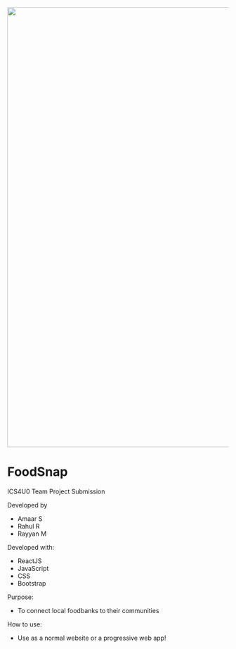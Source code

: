 <img src="https://user-images.githubusercontent.com/87737710/165315276-3d22a6c9-6079-432c-83b8-b4e200923685.png" width="1000" height="1000">

# FoodSnap
 ICS4U0 Team Project Submission
 
 Developed by
 - Amaar S
 - Rahul R
 - Rayyan M

Developed with:
- ReactJS
- JavaScript
- CSS
- Bootstrap

Purpose:
- To connect local foodbanks to their communities

How to use:
- Use as a normal website or a progressive web app!
